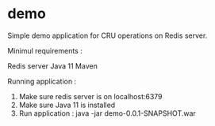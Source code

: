 # demo

Simple demo application for CRU operations on Redis server.

Minimul requirements :

Redis server
Java 11
Maven

Running application :

1. Make sure redis server is on localhost:6379
2. Make sure Java 11 is installed
3. Run application :
	java -jar demo-0.0.1-SNAPSHOT.war